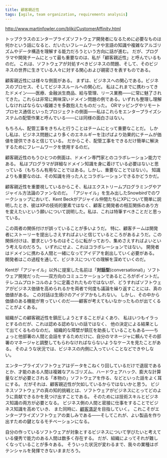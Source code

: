 ```yaml
---
title: 顧客親近性
tags: [agile, team organization, requirements analysis]
---
```


http://www.martinfowler.com/bliki/CustomerAffinity.html





トップクラスのエンタープライズソフトウェア開発者になるために必要なものは何かという話になると、だいたいフレームワークや言語の知識や複雑なアルゴリズムやデータ構造を理解する能力だろうという方向に話が進む。
だが、プログラマや開発チームにとって最も重要なのは、私が「顧客親近性」と呼んでいるものだ。
これは、ソフトウェアが対処すべきビジネスの問題、そして、そのビジネスの世界に生きている人々に対する関心および親密さを表すものである。



顧客親近性には様々な側面がある。
まずは、ビジネスへの関心である。ビジネスのプロセス、そしてビジネスルールへの関心だ。
私はこれまでに携わってきたドメイン——医療、金融派生商品、給与管理、リース業務——に常に魅了されてきた。これらは非常に興味深いドメイン問題の例である。いずれも整理し理解しなければならない複雑さを多数抱えたものだった。
ORマッピングやリモートプロセス通信といったプロジェクトの側面——私はこれらをエンタープライズシステムの配管作業と呼んでいる——には同様の面白さはない。



もちろん、配管工事をきちんと行うことはチームにとって重要なことだ。
しかし私は、ビジネス問題により多くのエネルギーを注げばより効果的にチームが価値を提供できると信じている。
だからこそ、配管工事をできるだけ簡単に解決するためにフレームワークを使用するのだ。



顧客親近性のもうひとつの側面は、ドメイン専門家とのコラボレーション能力である。
私はプログラマが詳細なドメイン知識を身に着けている必要はないと思っている（もちろん有用なことではある。しかし、重要なことではない）。
知識よりも重要なのは、その知識を持った人とコラボレーションできるかどうかだ。



顧客親近性を重要視しているからこそ、私はエクストリームプログラミングやアジャイル方法論のファンなのだ。
「アジャイル」を生み出したSnowbirdでのワークショップにおいて、Kent Beckがアジャイル仲間たちにXPについて簡単に説明したとき、彼はXPの技術的要素ではなく、顧客と開発者の相互関係のあり方を変えたいという願いについて説明した。私は、これは特筆すべきことだと思っている。



この両者の関係付けが誤っていることが多いようだ。
特に、顧客チームは開発者にストーリーを提出しさえすればよいと信じているところがあるようだ。この関係付けは、要求というものはそこらに転がっており、集めさえすればよいという考えなのだろう。
いずれにせよ、これはコラボレーションではない。
開発者はドメインに携わる人間と一緒になってアイデアを創出していく必要がある。
開発者はこの過程を通して、ビジネスについての理解を深めていくのだ。



Kentが「アジャイル」以外に提案した名前は「**対話型**(conversational)」ソフトウェア開発だった——双方向のコミュニケーションであるところがポイントだ。
テレコムプロトコルのように定義されたものではないが、どうすればソフトウェアがビジネス価値を高められるかを両者で何度も議論を繰り返すことには、真の価値がある。
この対話は生焼けのアイデアかもしれない。
しかし、その中から価値のある機能が育っていくのだ——顧客が考えてもいなかったものが出てくることがよくある。



組織がこの顧客親近性を鎮圧しようとすることがよくあり、
私はいつもイラっとするのだが、これは認める認めないの話ではなく、
他の決定による結果として出てくるものなのだ。
組織的な障壁が鎮圧を助長していることもある——ちょっと他部署の人間と会話をするためだけに、自分のマネージャに頼んでその部署のマネージャと調整してもらわなければならないようなケースを見たことがある。
そのような状況では、ビジネスの内側に入っていくことなどできやしない。



エンタープライズソフトウェアはデータをこねくり回しているだけで退屈であるとか、才能のある人間は複雑なアルゴリズム、ハードウェアハック、膨大な計算量などが必要とされる「本物の」ソフトウェアを作る、などといった話をよく耳にする。
だがそれは、顧客親近性が欠如しているからではないかと思う。
ビジネスソフトウェアの真の知的挑戦とは、ソフトウェアがビジネスにとってどのように貢献できるかを見つけ出すことである。
そのためには技術スキルとビジネス知識の両方が必要となる。
ビジネス側の人間と密接に仕事をすることでビジネス知識を高めていき、
また同時に、[顧客満足](/PleasingTheCustomer)を目指していく。
これこそがエンタープライズソフトウェアの楽しみである——そしてこれが、よい製品を作り出すための鍵となるモチベーションになる。



自分の作っているソフトウェアが対象とするビジネスについて学びたいと考えている優秀で能力のある人間は数多く存在する。
だが、組織によってそれが難しくなっていることが多々ある。
そういった状況が変わるまで、我々の業種はポテンシャルを発揮できないままだろう。
